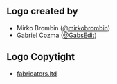 ## Logo created by

- Mirko Brombin ([@mirkobrombin](https://github.com/mirkobrombin))
- Gabriel Cozma ([@GabsEdit](https://github.com/GabsEdits))

## Logo Copytight

- [fabricators.ltd](https://fabricators.ltd)
